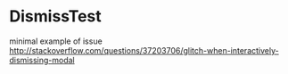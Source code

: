 # DismissTest

minimal example of issue http://stackoverflow.com/questions/37203706/glitch-when-interactively-dismissing-modal
